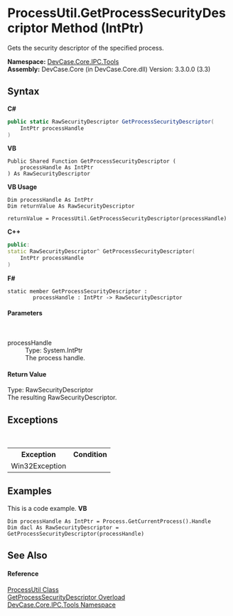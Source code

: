 # ProcessUtil.GetProcessSecurityDescriptor Method (IntPtr)
 

Gets the security descriptor of the specified process.

**Namespace:**&nbsp;<a href="N_DevCase_Core_IPC_Tools">DevCase.Core.IPC.Tools</a><br />**Assembly:**&nbsp;DevCase.Core (in DevCase.Core.dll) Version: 3.3.0.0 (3.3)

## Syntax

**C#**<br />
``` C#
public static RawSecurityDescriptor GetProcessSecurityDescriptor(
	IntPtr processHandle
)
```

**VB**<br />
``` VB
Public Shared Function GetProcessSecurityDescriptor ( 
	processHandle As IntPtr
) As RawSecurityDescriptor
```

**VB Usage**<br />
``` VB Usage
Dim processHandle As IntPtr
Dim returnValue As RawSecurityDescriptor

returnValue = ProcessUtil.GetProcessSecurityDescriptor(processHandle)
```

**C++**<br />
``` C++
public:
static RawSecurityDescriptor^ GetProcessSecurityDescriptor(
	IntPtr processHandle
)
```

**F#**<br />
``` F#
static member GetProcessSecurityDescriptor : 
        processHandle : IntPtr -> RawSecurityDescriptor 

```


#### Parameters
&nbsp;<dl><dt>processHandle</dt><dd>Type: System.IntPtr<br />The process handle.</dd></dl>

#### Return Value
Type: RawSecurityDescriptor<br />The resulting RawSecurityDescriptor.

## Exceptions
&nbsp;<table><tr><th>Exception</th><th>Condition</th></tr><tr><td>Win32Exception</td><td /></tr></table>

## Examples
This is a code example. 
**VB**<br />
``` VB
Dim processHandle As IntPtr = Process.GetCurrentProcess().Handle
Dim dacl As RawSecurityDescriptor = GetProcessSecurityDescriptor(processHandle)
```


## See Also


#### Reference
<a href="T_DevCase_Core_IPC_Tools_ProcessUtil">ProcessUtil Class</a><br /><a href="Overload_DevCase_Core_IPC_Tools_ProcessUtil_GetProcessSecurityDescriptor">GetProcessSecurityDescriptor Overload</a><br /><a href="N_DevCase_Core_IPC_Tools">DevCase.Core.IPC.Tools Namespace</a><br />